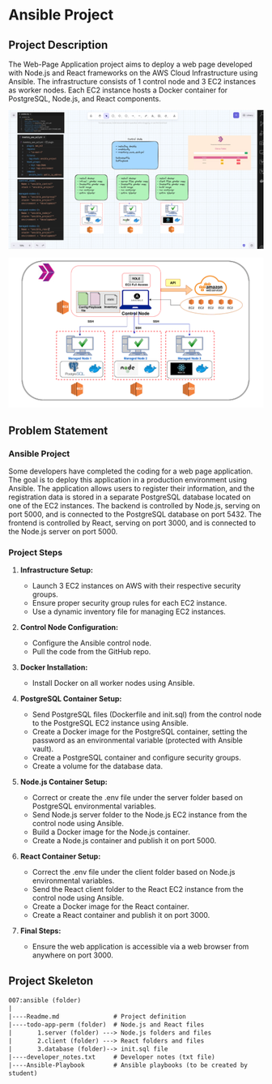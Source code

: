 # Ansible Project

## Project Description

The Web-Page Application project aims to deploy a web page developed with Node.js and React frameworks on the AWS Cloud Infrastructure using Ansible. The infrastructure consists of 1 control node and 3 EC2 instances as worker nodes. Each EC2 instance hosts a Docker container for PostgreSQL, Node.js, and React components.

![Ansible Draw](ansible-draw.png)

![Ansible](ansible.png)

## Problem Statement

### Ansible Project

Some developers have completed the coding for a web page application. The goal is to deploy this application in a production environment using Ansible. The application allows users to register their information, and the registration data is stored in a separate PostgreSQL database located on one of the EC2 instances. The backend is controlled by Node.js, serving on port 5000, and is connected to the PostgreSQL database on port 5432. The frontend is controlled by React, serving on port 3000, and is connected to the Node.js server on port 5000.

### Project Steps

1. **Infrastructure Setup:**
    - Launch 3 EC2 instances on AWS with their respective security groups.
    - Ensure proper security group rules for each EC2 instance.
    - Use a dynamic inventory file for managing EC2 instances.

2. **Control Node Configuration:**
    - Configure the Ansible control node.
    - Pull the code from the GitHub repo.

3. **Docker Installation:**
    - Install Docker on all worker nodes using Ansible.

4. **PostgreSQL Container Setup:**
    - Send PostgreSQL files (Dockerfile and init.sql) from the control node to the PostgreSQL EC2 instance using Ansible.
    - Create a Docker image for the PostgreSQL container, setting the password as an environmental variable (protected with Ansible vault).
    - Create a PostgreSQL container and configure security groups.
    - Create a volume for the database data.

5. **Node.js Container Setup:**
    - Correct or create the .env file under the server folder based on PostgreSQL environmental variables.
    - Send Node.js server folder to the Node.js EC2 instance from the control node using Ansible.
    - Build a Docker image for the Node.js container.
    - Create a Node.js container and publish it on port 5000.

6. **React Container Setup:**
    - Correct the .env file under the client folder based on Node.js environmental variables.
    - Send the React client folder to the React EC2 instance from the control node using Ansible.
    - Create a Docker image for the React container.
    - Create a React container and publish it on port 3000.

7. **Final Steps:**
    - Ensure the web application is accessible via a web browser from anywhere on port 3000.

## Project Skeleton

```plaintext
007:ansible (folder)
|
|----Readme.md               # Project definition
|----todo-app-perm (folder)  # Node.js and React files
|       1.server (folder) ---> Node.js folders and files
|       2.client (folder) ---> React folders and files
|       3.database (folder)--> init.sql file 
|----developer_notes.txt     # Developer notes (txt file)
|----Ansible-Playbook        # Ansible playbooks (to be created by student)
